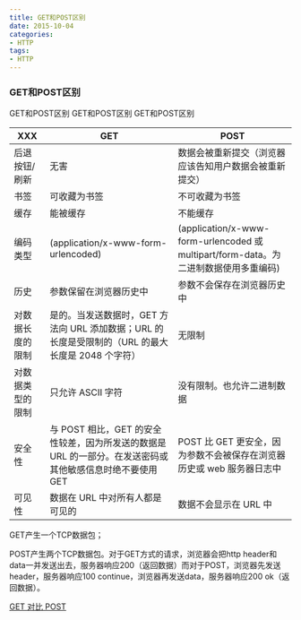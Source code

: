 ```yaml
---
title: GET和POST区别
date: 2015-10-04
categories: 
- HTTP
tags:
- HTTP
---
```

### GET和POST区别

GET和POST区别
GET和POST区别
GET和POST区别

<!-- more -->

| XXX              | GET                                                          | POST                                                         |
| ---------------- | ------------------------------------------------------------ | ------------------------------------------------------------ |
| 后退按钮/刷新    | 无害                                                         | 数据会被重新提交（浏览器应该告知用户数据会被重新提交）       |
| 书签             | 可收藏为书签                                                 | 不可收藏为书签                                               |
| 缓存             | 能被缓存                                                     | 不能缓存                                                     |
| 编码类型         | (application/x-www-form-urlencoded)                          | (application/x-www-form-urlencoded 或 multipart/form-data。为二进制数据使用多重编码) |
| 历史             | 参数保留在浏览器历史中                                       | 参数不会保存在浏览器历史中                                   |
| 对数据长度的限制 | 是的。当发送数据时，GET 方法向 URL 添加数据；URL 的长度是受限制的（URL 的最大长度是 2048 个字符） | 无限制                                                       |
| 对数据类型的限制 | 只允许 ASCII 字符                                            | 没有限制。也允许二进制数据                                   |
| 安全性           | 与 POST 相比，GET 的安全性较差，因为所发送的数据是 URL 的一部分。在发送密码或其他敏感信息时绝不要使用 GET | POST 比 GET 更安全，因为参数不会被保存在浏览器历史或 web 服务器日志中 |
| 可见性           | 数据在 URL 中对所有人都是可见的                              | 数据不会显示在 URL 中                                        |

GET产生一个TCP数据包；

POST产生两个TCP数据包。对于GET方式的请求，浏览器会把http header和data一并发送出去，服务器响应200（返回数据）而对于POST，浏览器先发送header，服务器响应100 continue，浏览器再发送data，服务器响应200 ok（返回数据）。

[GET 对比 POST](https://www.w3school.com.cn/tags/html_ref_httpmethods.asp)





























